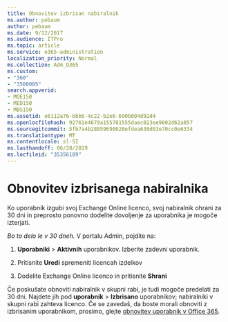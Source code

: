 ```yaml
---
title: Obnovitev izbrisan nabiralnik
ms.author: pebaum
author: pebaum
ms.date: 9/12/2017
ms.audience: ITPro
ms.topic: article
ms.service: o365-administration
localization_priority: Normal
ms.collection: Adm_O365
ms.custom:
- "360"
- "3500005"
search.appverid:
- MOE150
- MED150
- MBS150
ms.assetid: e6112a76-bbb6-4c22-b2e6-690b004d92d4
ms.openlocfilehash: 92761e4679a155781555daec023ee9602d62a857
ms.sourcegitcommit: 5fb7a4b28859690020efdea630d03e70cc0e6334
ms.translationtype: MT
ms.contentlocale: sl-SI
ms.lasthandoff: 06/28/2019
ms.locfileid: "35356109"
---
```

# <a name="restore-a-deleted-mailbox"></a>Obnovitev izbrisanega nabiralnika

Ko uporabnik izgubi svoj Exchange Online licenco, svoj nabiralnik ohrani za 30 dni in preprosto ponovno dodelite dovoljenje za uporabnika je mogoče izterjati.
  
 *Bo to delo le v 30 dneh.*  V portalu Admin, pojdite na:
  
1. **Uporabniki** \> **Aktivnih** uporabnikov. Izberite zadevni uporabnik.

2. Pritisnite **Uredi** spremeniti licencah izdelkov

3. Dodelite Exchange Online licenco in pritisnite **Shrani**

Če poskušate obnoviti nabiralnik v skupni rabi, je tudi mogoče predelati za 30 dni. Najdete jih pod **uporabnik** \> **Izbrisano** uporabnikov; nabiralniki v skupni rabi zahteva licenco. Če se zavedaš, da boste morali obnoviti z izbrisanim uporabnikom, prosimo, glejte [obnovitev uporabnik v Office 365](https://docs.microsoft.com/en-us/office365/admin/add-users/restore-user).
  